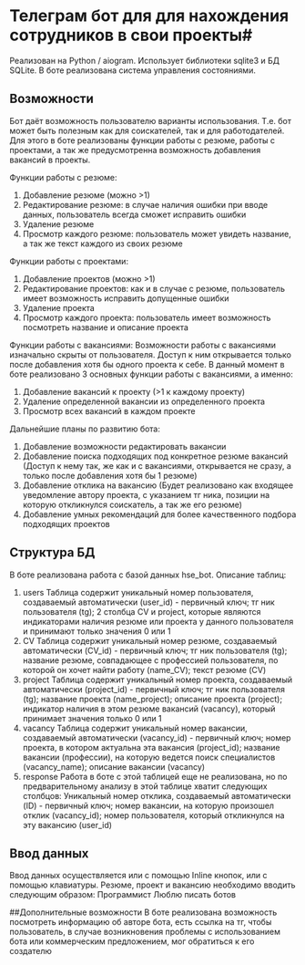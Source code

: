 # Телеграм бот для для нахождения сотрудников в свои проекты#
Реализован на Python / aiogram. Использует библиотеки sqlite3 и БД SQLite. В боте реализована система управления состояниями.

## Возможности
Бот даёт возможность пользователю варианты использования. Т.е. бот может быть полезным как для соискателей, так и для работодателей.
Для этого в боте реализованы функции работы с резюме, работы с проектами, а так же предусмотренна возможность добавления вакансий в проекты.

Функции работы с резюме:
1) Добавление резюме (можно >1)
2) Редактирование резюме: в случае наличия ошибки при вводе данных, пользователь всегда сможет исправить ошибки
3) Удаление резюме
4) Просмотр каждого резюме: пользователь может увидеть название, а так же текст каждого из своих резюме

Функции работы с проектами:
1) Добавление проектов (можно >1)
2) Редактирование проектов: как и в случае с резюме, пользователь имеет возможность исправить допущенные ошибки
3) Удаление проекта
4) Просмотр каждого проекта: пользователь имеет возможность посмотреть название и описание проекта

Функции работы с вакансиями:
Возможности работы с вакансиями изначально скрыты от пользователя. Доступ к ним открывается только после добавления хотя бы одного проекта к себе.
В данный момент в боте реализовано 3 основных функции работы с вакансиями, а именно:
1) Добавление вакансий к проекту (>1 к каждому проекту)
2) Удаление определенной вакансии из определенного проекта
3) Просмотр всех вакансий в каждом проекте

Дальнейшие планы по развитию бота:
1) Добавление возможности редактировать вакансии
2) Добавление поиска подходящих под конкретное резюме вакансий (Доступ к нему так, же как и с вакансиями, открывается не сразу, а только после добавления хотя бы 1 резюме)
3) Добавление отклика на вакансию (Будет реализовано как входящее уведомление автору проекта, с указанием тг ника, позиции на которую откликнулся соискатель, а так же его резюме)
4) Добавление умных рекомендаций для более качественного подбора подходящих проектов


## Структура БД

В боте реализована работа с базой данных hse_bot. 
Описание таблиц:

1) users
Таблица содержит уникальный номер пользователя, создаваемый автоматически (user_id) - первичный ключ; тг ник пользователя (tg); 2 столбца CV и project, которые являются индикаторами наличия резюме или проекта у данного пользователя и принимают только значения 0 или 1
2) CV
Таблица содержит уникальный номер резюме, создаваемый автоматически (CV_id) - первичный ключ; тг ник пользователя (tg); название резюме, совпадающее с профессией пользователя, по которой он хочет найти работу (name_CV); текст резюме (CV)
3) project
Таблица содержит уникальный номер проекта, создаваемый автоматически (project_id) - первичный ключ; тг ник пользователя (tg); название проекта (name_project); описание проекта (project); индикатор наличия в этом резюме вакансий (vacancy), который принимает значения только 0 или 1
4) vacancy
Таблица содержит уникальный номер вакансии, создаваемый автоматически (vacancy_id) - первичный ключ; номер проекта, в котором актуальна эта вакансия (project_id); название вакансии (профессии), на которую ведется поиск специалистов (vacancy_name); описание вакансии (vacancy)
5) response
Работа в боте с этой таблицей еще не реализована, но по предварительному анализу в этой таблице хватит следующих столбцов:
Уникальный номер отклика, создаваемый автоматически (ID) - первичный ключ; номер вакансии, на которую произошел отклик (vacancy_id); номер пользователя, который откликнулся на эту вакансию (user_id)

## Ввод данных
Ввод данных осуществляется или с помощью Inline кнопок, или с помощью клавиатуры. 
Резюме, проект и вакансию необходимо вводить следующим образом:
Программист
Люблю писать ботов


##Дополнительные возможности
В боте реализована возможность посмотреть информацию об авторе бота, есть ссылка на тг, чтобы пользователь, в случае возникновения проблемы с использованием бота или коммерческим предложением, мог обратиться к его создателю
